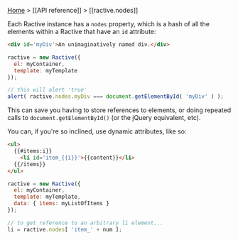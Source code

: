 [Home](ractive-js-documentation) > [[API reference]] > [[ractive.nodes]]

Each Ractive instance has a `nodes` property, which is a hash of all the elements within a Ractive that have an `id` attribute:

```html
<div id='myDiv'>An unimaginatively named div.</div>
```

```js
ractive = new Ractive({
  el: myContainer,
  template: myTemplate
});

// this will alert 'true'
alert( ractive.nodes.myDiv === document.getElementById( 'myDiv' ) );
```

This can save you having to store references to elements, or doing repeated calls to `document.getElementById()` (or the jQuery equivalent, etc).

You can, if you're so inclined, use dynamic attributes, like so:

```html
<ul>
  {{#items:i}}
    <li id='item_{{i}}'>{{content}}</li>
  {{/items}}
</ul>
```

```js
ractive = new Ractive({
  el: myContainer,
  template: myTemplate,
  data: { items: myListOfItems }
});

// to get reference to an arbitrary li element...
li = ractive.nodes[ 'item_' + num ];
```
